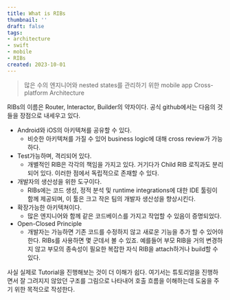 ```yaml
---
title: What is RIBs
thumbnail: ''
draft: false
tags:
- architecture
- swift
- mobile
- RIBs
created: 2023-10-01
---
```



 > 
 > 많은 수의 엔지니어와 nested states를 관리하기 위한 mobile app Cross-platform Architecture

RIBs의 이름은 Router, Interactor, Builder의 약자이다. 공식 github에서는 다음의 것들을 장점으로 내세우고 있다.

* Android와 iOS의 아키텍쳐를 공유할 수 있다.
  * 비슷한 아키텍쳐를 가질 수 있어 business logic에 대해 cross review가 가능하다.
* Test가능하며, 격리되어 있다.
  * 개별적인 RIB은 각각의 책임을 가지고 있다. 거기다가 Child RIB 로직과도 분리되어 있다. 이러한 점에서 독립적으로 존재할 수 있다.
* 개발자의 생산성을 위한 도구이다.
  * RIBs에는 코드 생성, 정적 분석 및 runtime integrations에 대한 IDE 툴링이 함께 제공되며, 이 툴은 크고 작은 팀의 개발자 생산성을 향상시킨다.
* 확장가능한 아키텍쳐이다.
  * 많은 엔지니어와 함께 같은 코드베이스를 가지고 작업할 수 있음이 증명되었다.
* Open-Closed Principle
  * 개발자는 가능하면 기존 코드를 수정하지 않고 새로운 기능을 추가 할 수 있어야 한다. RIBs를 사용하면 몇 군데서 볼 수 있죠. 예를들어 부모 RIB을 거의 변경하지 않고 부모의 종속성이 필요한 복잡한 자식 RIB을 attach하거나 build할 수 있다.

사실 실제로 Tutorial을 진행해보는 것이 더 이해가 쉽다. 여기서는 튜토리얼을 진행하면서 잘 그려지지 않았던 구조를 그림으로 나타내어 호출 흐름을 이해하는데 도움을 주기 위한 목적으로 작성한다.

